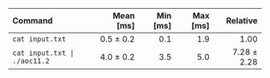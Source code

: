 | Command | Mean [ms] | Min [ms] | Max [ms] | Relative |
|:---|---:|---:|---:|---:|
| `cat input.txt` | 0.5 ± 0.2 | 0.1 | 1.9 | 1.00 |
| `cat input.txt \| ./aoc11.2` | 4.0 ± 0.2 | 3.5 | 5.0 | 7.28 ± 2.28 |

